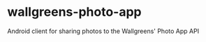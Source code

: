 wallgreens-photo-app
====================

Android client for sharing photos to the Wallgreens' Photo App API

